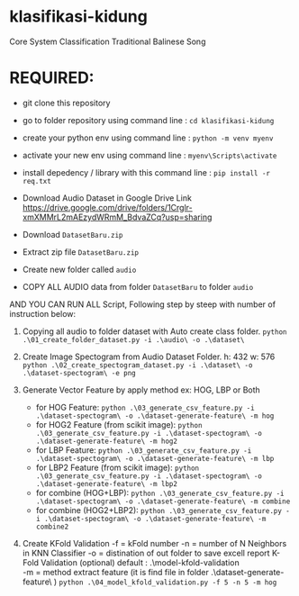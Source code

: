 # klasifikasi-kidung
Core System Classification Traditional Balinese Song

# REQUIRED:
- git clone this repository
- go to folder repository using command line : ```cd klasifikasi-kidung```
- create your python env using command line : ```python -m venv myenv```
- activate your new env using command line : ```myenv\Scripts\activate```
- install depedency / library with this command line : ```pip install -r req.txt```

- Download Audio Dataset in Google Drive Link https://drive.google.com/drive/folders/1Crglr-xmXMMrL2mAEzydWRmM_BdvaZCq?usp=sharing 
- Download ```DatasetBaru.zip```
- Extract zip file ```DatasetBaru.zip```
- Create new folder called ```audio```
- COPY ALL AUDIO data from folder ```DatasetBaru``` to folder ```audio```

AND YOU CAN RUN ALL Script, Following step by steep with number of instruction below:

1. Copying all audio to folder dataset with Auto create class folder.
    ```python .\01_create_folder_dataset.py -i .\audio\ -o .\dataset\```

2. Create Image Spectogram from Audio Dataset Folder.
    h: 432
    w: 576
    ```python .\02_create_spectogram_dataset.py -i .\dataset\ -o .\dataset-spectogram\ -e png```

3. Generate Vector Feature by apply method ex: HOG, LBP or Both 
    * for HOG Feature:
    ```python .\03_generate_csv_feature.py -i .\dataset-spectogram\ -o .\dataset-generate-feature\ -m hog```
    * for HOG2 Feature (from scikit image):
    ```python .\03_generate_csv_feature.py -i .\dataset-spectogram\ -o .\dataset-generate-feature\ -m hog2```
    * for LBP Feature:
    ```python .\03_generate_csv_feature.py -i .\dataset-spectogram\ -o .\dataset-generate-feature\ -m lbp```
    * for LBP2 Feature (from scikit image):
    ```python .\03_generate_csv_feature.py -i .\dataset-spectogram\ -o .\dataset-generate-feature\ -m lbp2```
    * for combine (HOG+LBP):
    ```python .\03_generate_csv_feature.py -i .\dataset-spectogram\ -o .\dataset-generate-feature\ -m combine```
    * for combine (HOG2+LBP2):
    ```python .\03_generate_csv_feature.py -i .\dataset-spectogram\ -o .\dataset-generate-feature\ -m combine2```

3. Create KFold Validation
    -f = kFold number
    -n = number of N Neighbors in KNN Classifier
    -o = distination of out folder to save excell report K-Fold Validation (optional) default : .\model-kfold-validation\
    -m = method extract feature (it is find file in folder .\dataset-generate-feature\ )
    ```python .\04_model_kfold_validation.py -f 5 -n 5 -m hog```